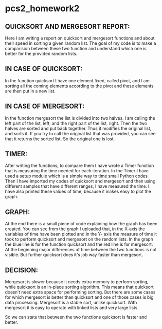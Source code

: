 # pcs2_homework2
## QUICKSORT AND MERGESORT REPORT:

Here I am writing a report on quicksort and mergesort functions and about their speed in sorting a given random list. The goal of my code is to make a comparision between these two function and understand which one is better for the provided random lists.

## IN CASE OF QUICKSORT:
In the function quicksort I have one element fixed, called pivot, and I am sorting all the coming elements according to the pivot and these elements are then put in a new list.

## IN CASE OF MERGESORT:
In the function mergesort the list is divided into two halves. I am calling the left part of the list, left; and the right part of the list, right. Then the two halves are sorted and put back together. Thus it modifies the original list, and sorts it. If you try to call the original list that was provided, you can see that it returns the sorted list. So the original one is lost.

## TIMER:
After writing the functions, to compare them I have wrote a Timer function that is measuring the time needed for each iteration. In the Timer I have used a setup module which is a simple way to time small Python codes. Then I have imported my codes of quicksort and mergesort and then using different samples that have different ranges, I have measured the time. I have also printed these values of time, because it makes easy to plot the graph.

## GRAPH:
At the end there is a small piece of code explaining how the graph has been created. You can see from the graph I uploaded that, in the X-axis the variables of time have been plotted and in the Y- axis the measure of time it took to perform quicksort and mergesort on the random lists. In the graph the blue line is for the function quicksort and the red line is for mergesort. At the beginning major differences of time between the two functions is not visible. But further quicksort does it's job way faster than mergesort. 

## DECISION:
Mergesort is slower because it needs extra memory to perform sorting, while quicksort is an in-place sorting algorithm. This means that quicksort doesn't need extra space for performing sorting. But there are some cases for which mergesort is better than quicksort and one of those cases is big data processing. Mergesort is a stable sort, unlike quicksort. With mergesort it is easy to operate with linked lists and very large lists. 

So we can state that between the two functions quicksort is faster and better.



